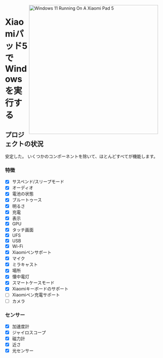 <img align="right" src="https://raw.githubusercontent.com/erdilS/Port-Windows-11-Xiaomi-Pad-5/main/nabu.png" width="425" alt="Windows 11 Running On A Xiaomi Pad 5">

# Xiaomiパッド5でWindowsを実行する

## プロジェクトの状況

安定した。 いくつかのコンポーネントを除いて、ほとんどすべてが機能します。

### 特徴

- [X] サスペンド/スリープモード
- [X] オーディオ
- [X] 電池の状態
- [X] ブルートゥース
- [X] 明るさ
- [x] 充電
- [X] 表示
- [X] GPU
- [X] タッチ画面
- [X] UFS
- [X] USB
- [X] Wi-Fi
- [X] Xiaomiペンサポート
- [X] マイク
- [X] ミラキャスト
- [X] 場所
- [X] 懐中電灯
- [X] スマートケースモード
- [X] Xiaomiキーボードのサポート
- [ ] Xiaomiペン充電サポート
- [ ] カメラ

### センサー

- [X] 加速度計
- [X] ジャイロスコープ
- [X] 磁力計
- [X] 近さ
- [X] 光センサー
